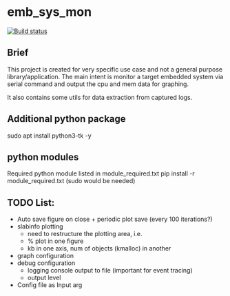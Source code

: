 # emb_sys_mon

[![Build status](https://travis-ci.com/chunmeng/emb_sys_mon.svg?master)](https://travis-ci.com/chunmeng/emb_sys_mon)

## Brief
This project is created for very specific use case and not a general purpose library/application.
The main intent is monitor a target embedded system via serial command and
output the cpu and mem data for graphing.

It also contains some utils for data extraction from captured logs.

## Additional python package
sudo apt install python3-tk -y

## python modules
Required python module listed in module_required.txt
pip install -r module_required.txt
(sudo would be needed)

## TODO List:
- Auto save figure on close + periodic plot save (every 100 iterations?)
- slabinfo plotting
  - need to restructure the plotting area, i.e.
  - % plot in one figure
  - kb in one axis, num of objects (kmalloc) in another
- graph configuration
- debug configuration
  - logging console output to file (important for event tracing)
  - output level
- Config file as Input arg
